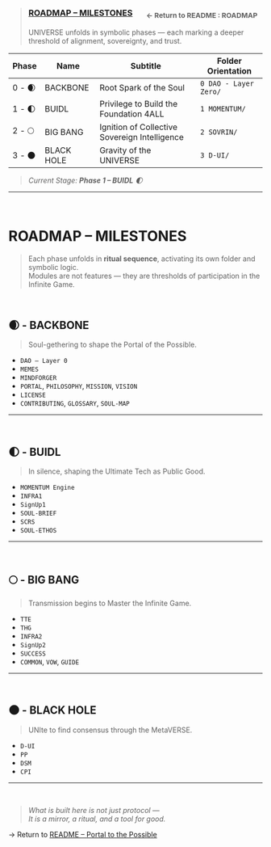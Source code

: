 >### [ROADMAP – MILESTONES](../README.md#intro-roadmap) &nbsp;&nbsp;&nbsp;&nbsp;&nbsp; <sub>← Return to README : ROADMAP</sub>  
>UNIVERSE unfolds in symbolic phases — each marking a deeper threshold of alignment, sovereignty, and trust.

| Phase   | Name        | Subtitle                                        | Folder Orientation       |
|---------|-------------|--------------------------------------------------|--------------------------|
| 0 - 🌒 | BACKBONE     | Root Spark of the Soul                           | `0 DAO - Layer Zero/`    |
| 1 - 🌓 | BUIDL        | Privilege to Build the Foundation 4ALL           | `1 MOMENTUM/`            |
| 2 - 🌕 | BIG BANG     | Ignition of Collective Sovereign Intelligence    | `2 SOVRIN/`              |
| 3 - 🌑 | BLACK HOLE   | Gravity of the UNIVERSE                          | `3 D-UI/`                |

> _Current Stage: **Phase 1 – BUIDL** 🌓_

---

<br>

# ROADMAP – MILESTONES
> Each phase unfolds in **ritual sequence**, activating its own folder and symbolic logic.  
> Modules are not features — they are thresholds of participation in the Infinite Game.


<br>

## 🌒 - BACKBONE  
> Soul-gethering to shape the Portal of the Possible.

- `DAO – Layer 0`  
- `MEMES`  
- `MINDFORGER`  
- `PORTAL`, `PHILOSOPHY`, `MISSION`, `VISION`  
- `LICENSE`  
- `CONTRIBUTING`, `GLOSSARY`, `SOUL-MAP`

---

<br>

## 🌓 - BUIDL  
> In silence, shaping the Ultimate Tech as Public Good.

- `MOMENTUM Engine`  
- `INFRA1`  
- `SignUp1`  
- `SOUL-BRIEF`  
- `SCRS`  
- `SOUL-ETHOS`  

---

<br>

## 🌕 - BIG BANG  
> Transmission begins to Master the Infinite Game.

- `TTE`  
- `THG`  
- `INFRA2`  
- `SignUp2`  
- `SUCCESS`  
- `COMMON`, `VOW`, `GUIDE`

---

<br>

## 🌑 - BLACK HOLE  
> UNIte to find consensus through the MetaVERSE.

- `D-UI`  
- `PP`  
- `DSM`  
- `CPI`  

---

<br>

> _What is built here is not just protocol —  
> It is a mirror, a ritual, and a tool for good._

→ Return to [README – Portal to the Possible](../README.md#portal)